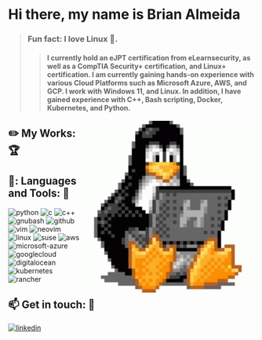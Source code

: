 
# Hi there, my name is Brian Almeida 

> ### Fun fact: I love Linux 🐧.
> >#### I currently hold an eJPT certification from eLearnsecurity, as well as a CompTIA Security+ certification, and Linux+ certification. I am currently gaining hands-on experience with various Cloud Platforms such as Microsoft Azure, AWS, and GCP. I work with Windows 11, and Linux. In addition, I have gained experience with C++, Bash scripting, Docker, Kubernetes, and Python.



<img align="right" width="350" alt="GIF" src="https://github.com/Brianalmeida/Brianalmeida/blob/main/img/index.gif" />



## :pencil2: My Works: :trophy:       
<div></div>
 
## 🔧: Languages and Tools: :robot:
<div id="badges">
<img src="https://img.shields.io/badge/python-3776AB?style=for-the-badge&logo=python&logoColor=white" alt="python" />
<img src="https://img.shields.io/badge/C-A8B9CC?style=for-the-badge&logo=c&logoColor=white" alt="c" />
<img src="https://img.shields.io/badge/C++-00599C?style=for-the-badge&logo=cplusplus&logoColor=white" alt="c++" />
<img src="https://img.shields.io/badge/-GNUBash-4EAA25?style=for-the-badge&logo=gnubash&logoColor=white" alt="gnubash" />
<img src="https://img.shields.io/badge/GitHub-100000?style=for-the-badge&logo=github&logoColor=white" alt="github" />
<img src="https://img.shields.io/badge/-Vim-019733?style=for-the-badge&logo=vim&logoColor=white" alt="vim" />
<img src="https://img.shields.io/badge/-Neovim-57A143?style=for-the-badge&logo=neovim&logoColor=white" alt="neovim" />
<img src="https://img.shields.io/badge/-Linux-FCC624?style=for-the-badge&logo=linux&logoColor=white" alt="linux" />
<img src="https://img.shields.io/badge/-SUSE-0C322C?style=for-the-badge&logo=suse&logoColor=white" alt="suse" />
<img src="https://img.shields.io/badge/aws-232F3E?style=for-the-badge&logo=amazonaws&logoColor=white" alt="aws" />
<img src="https://img.shields.io/badge/-Microsoft Azure-0078D4?style=for-the-badge&logo=microsoftazure&logoColor=white" alt="microsoft-azure" />
<img src="https://img.shields.io/badge/-Google Cloud-4285F4?style=for-the-badge&logo=googlecloud&logoColor=white" alt="googlecloud" />
<img src="https://img.shields.io/badge/-DigitalOcean-0080FF?style=for-the-badge&logo=digitalocean&logoColor=white" alt="digitalocean" />
<img src="https://img.shields.io/badge/-Kubernetes-326CE5?style=for-the-badge&logo=kubernetes&logoColor=white" alt="kubernetes" />
<img src="https://img.shields.io/badge/-Rancher-0075A8?style=for-the-badge&logo=rancher&logoColor=white" alt="rancher" />
</div>


## :mailbox: Get in touch: 💬
[<img src="https://img.shields.io/badge/visit%20my%20Linkedin-0A66C2?style=for-the-badge&logo=linkedin&logoColor=white" alt="linkedin" />](https://www.linkedin.com/in/brian-a-13718a151)

